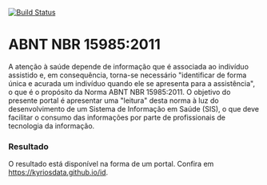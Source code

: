[![Build Status](https://experimentos.visualstudio.com/id/_apis/build/status/kyriosdata.id)](https://experimentos.visualstudio.com/id/_build/latest?definitionId=1)

# ABNT NBR 15985:2011

A atenção à saúde depende de informação que é associada ao indivíduo assistido 
e, em consequência, torna-se necessário "identificar de forma única e acurada um 
indivíduo quando ele se apresenta para a assistência", o que é o propósito da Norma ABNT 
NBR 15985:2011. O objetivo do presente portal é apresentar uma "leitura" desta
norma à luz do desenvolvimento de um Sistema de Informação em Saúde (SIS), o que deve
facilitar o consumo das informações por parte de profissionais de tecnologia da informação.

### Resultado
O resultado está disponível na forma de um portal. 
Confira em https://kyriosdata.github.io/id. 
